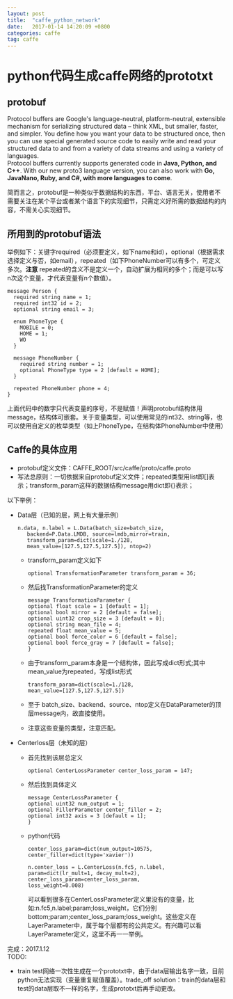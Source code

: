 ```yaml
---
layout: post
title:  "caffe_python_network"
date:   2017-01-14 14:20:09 +0800
categories: caffe
tag: caffe
---
```


# python代码生成caffe网络的prototxt

## protobuf
Protocol buffers are Google's language-neutral, platform-neutral, extensible mechanism for serializing structured data – think XML, but smaller, faster, and simpler. You define how you want your data to be structured once, then you can use special generated source code to easily write and read your structured data to and from a variety of data streams and using a variety of languages.  
Protocol buffers currently supports generated code in **Java, Python, and C++**. With our new proto3 language version, you can also work with **Go, JavaNano, Ruby, and C#, with more languages to come**.

简而言之，protobuf是一种类似于数据结构的东西，平台、语言无关，使用者不需要关注在某个平台或者某个语言下的实现细节，只需定义好所需的数据结构的内容，不需关心实现细节。

## 所用到的protobuf语法
举例如下：关键字required（必须要定义，如下name和id），optional（根据需求选择定义与否，如email），repeated（如下PhoneNumber可以有多个，可定义多次。**注意** repeated的含义不是定义一个，自动扩展为相同的多个；而是可以写n次这个变量，才代表变量有n个数值）。

```
message Person {
  required string name = 1;
  required int32 id = 2;
  optional string email = 3;

  enum PhoneType {
    MOBILE = 0;
    HOME = 1;
    WO
  }

  message PhoneNumber {
    required string number = 1;
    optional PhoneType type = 2 [default = HOME];
  }

  repeated PhoneNumber phone = 4;
}
```

上面代码中的数字只代表变量的序号，不是赋值！声明protobuf结构体用message，结构体可嵌套。关于变量类型，可以使用常见的int32、string等，也可以使用自定义的枚举类型（如上PhoneType，在结构体PhoneNumber中使用）

## Caffe的具体应用
- protobuf定义文件：CAFFE_ROOT/src/caffe/proto/caffe.proto  
- 写法总原则：一切依据来自protobuf定义文件；repeated类型用list即[]表示；transform_param这样的数据结构message用dict即{}表示；

以下举例：
- Data层（已知的层，网上有大量示例）

  ```
  n.data, n.label = L.Data(batch_size=batch_size,
     backend=P.Data.LMDB, source=lmdb,mirror=train,
     transform_param=dict(scale=1./128,
     mean_value=[127.5,127.5,127.5]), ntop=2)
  ```

    - transform_param定义如下

      ```
      optional TransformationParameter transform_param = 36;
      ```

    - 然后找TransformationParameter的定义

      ```
      message TransformationParameter {
      optional float scale = 1 [default = 1];
      optional bool mirror = 2 [default = false];
      optional uint32 crop_size = 3 [default = 0];     
      optional string mean_file = 4;
      repeated float mean_value = 5;     
      optional bool force_color = 6 [default = false];
      optional bool force_gray = 7 [default = false];
      }
      ```
    - 由于transform_param本身是一个结构体，因此写成dict形式;其中mean_value为repeated，写成list形式

       ```
       transform_param=dict(scale=1./128,
       mean_value=[127.5,127.5,127.5])
       ```

    - 至于 batch_size、backend、source、ntop定义在DataParameter的顶层message内，故直接使用。
    - 注意这些变量的类型，注意匹配。

- Centerloss层（未知的层）
  - 首先找到该层总定义

    ```
    optional CenterLossParameter center_loss_param = 147;
    ```

  - 然后找到具体定义

    ```
    message CenterLossParameter {
    optional uint32 num_output = 1;
    optional FillerParameter center_filler = 2;
    optional int32 axis = 3 [default = 1];
    }
    ```

  - python代码

    ```
    center_loss_param=dict(num_output=10575,
    center_filler=dict(type='xavier'))

    n.center_loss = L.CenterLoss(n.fc5, n.label,
    param=dict(lr_mult=1, decay_mult=2),
    center_loss_param=center_loss_param,
    loss_weight=0.008)

    ```

    可以看到很多在CenterLossParameter定义里没有的变量，比如:n.fc5,n.label;param;loss_weight，它们分别bottom;param;center_loss_param;loss_weight。这些定义在LayerParameter中，属于每个层都有的公共定义。有兴趣可以看LayerParameter定义，这里不再一一举例。

完成：2017.1.12  
TODO:
- train test网络一次性生成在一个prototxt中，由于data层输出名字一致，目前python无法实现（变量重复赋值覆盖）。trade_off solution：train的data层和test的data层取不一样的名字，生成prototxt后再手动更改。
